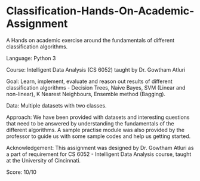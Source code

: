 # Classification-Hands-On-Academic-Assignment
A Hands on academic exercise around the fundamentals of different classification algorithms.

Language: Python 3

Course: Intelligent Data Analysis (CS 6052) taught by Dr. Gowtham Atluri

Goal: Learn, implement, evaluate and reason out results of different classification algorithms - Decision Trees, Naive Bayes, SVM (Linear and non-linear), K Nearest Neighbours, Ensemble method (Bagging).

Data: Multiple datasets with two classes.

Approach: We have been provided with datasets and interesting questions that need to be answered by understanding the fundamentals of the different algorithms. A sample practise module was also provided by the professor to guide us with some sample codes and help us getting started.

Acknowledgement: This assignment was designed by Dr. Gowtham Atluri as a part of requirement for CS 6052 - Intelligent Data Analysis course, taught at the University of Cincinnati.

Score: 10/10
